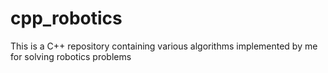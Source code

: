 # cpp_robotics
This is a C++ repository containing various algorithms implemented by me for solving robotics problems
